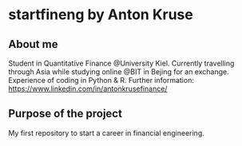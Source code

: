 # startfineng by Anton Kruse

## About me
Student in Quantitative Finance @University Kiel. Currently travelling through Asia while studying online @BIT in Bejing for an exchange.
Experience of coding in Python & R. 
Further information: https://www.linkedin.com/in/antonkrusefinance/

## Purpose of the project
My first repository to start a career in financial engineering. 
